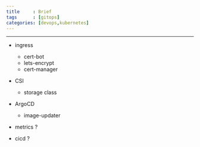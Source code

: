 ```yaml
---
title     : Brief
tags      : [gitops]
categories: [devops,kubernetes]
---
```

---

- ingress
  - cert-bot
  - lets-encrypt
  - cert-manager 

- CSI
  - storage class
  
- ArgoCD
  - image-updater

- metrics ?
- cicd ?